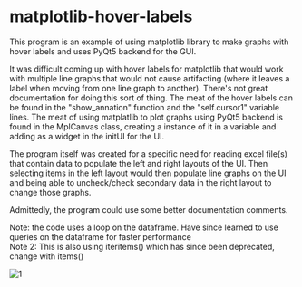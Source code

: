 # matplotlib-hover-labels

This program is an example of using matplotlib library to make graphs with hover labels and uses PyQt5 backend for the GUI.

It was difficult coming up with hover labels for matplotlib that would work with multiple line graphs that would not cause 
artifacting (where it leaves a label when moving from one line graph to another).  There's not great documentation for doing this sort of thing.   The meat of the hover labels can be found in the "show_annation" function and the "self.cursor1" variable lines.  The meat of using matplatlib to plot graphs using PyQt5 backend is found in the MplCanvas class, creating a instance of it in a variable and adding as a widget in the initUI for the UI.

The program itself was created for a specific need for reading excel file(s) that contain data to populate the left and right
layouts of the UI.  Then selecting items in the left layout would then populate line graphs on the UI and being able to uncheck/check secondary data in the right layout to change those graphs.  

Admittedly, the program could use some better documentation comments.

Note: the code uses a loop on the dataframe.  Have since learned to use queries on the dataframe for faster performance  
Note 2:  This is also using iteritems() which has since been deprecated, change with items()


![1](https://user-images.githubusercontent.com/123666150/215215127-7daccda4-777b-482a-aab4-6123fcab41cf.PNG)
